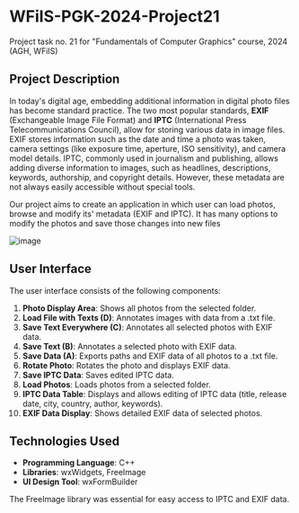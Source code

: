 # WFiIS-PGK-2024-Project21
Project task no. 21 for "Fundamentals of Computer Graphics" course, 2024 (AGH, WFiIS)

## Project Description

In today's digital age, embedding additional information in digital photo files has become standard practice. The two most popular standards, **EXIF** (Exchangeable Image File Format) and **IPTC** (International Press Telecommunications Council), allow for storing various data in image files. EXIF stores information such as the date and time a photo was taken, camera settings (like exposure time, aperture, ISO sensitivity), and camera model details. IPTC, commonly used in journalism and publishing, allows adding diverse information to images, such as headlines, descriptions, keywords, authorship, and copyright details. However, these metadata are not always easily accessible without special tools.

Our project aims to create an application in which user can load photos, browse and modify its' metadata (EXIF and IPTC). It has many options to modify the photos and save those changes into new files

![image](https://github.com/radek203/WFiIS-PGK-2024-Project21/assets/57212337/8678aa09-4ee4-49b2-aa83-f7ecd3ce8743)

## User Interface

The user interface consists of the following components:

1. **Photo Display Area**: Shows all photos from the selected folder.
2. **Load File with Texts (D)**: Annotates images with data from a .txt file.
3. **Save Text Everywhere (C)**: Annotates all selected photos with EXIF data.
4. **Save Text (B)**: Annotates a selected photo with EXIF data.
5. **Save Data (A)**: Exports paths and EXIF data of all photos to a .txt file.
6. **Rotate Photo**: Rotates the photo and displays EXIF data.
7. **Save IPTC Data**: Saves edited IPTC data.
8. **Load Photos**: Loads photos from a selected folder.
9. **IPTC Data Table**: Displays and allows editing of IPTC data (title, release date, city, country, author, keywords).
10. **EXIF Data Display**: Shows detailed EXIF data of selected photos.

## Technologies Used

- **Programming Language**: C++
- **Libraries**: wxWidgets, FreeImage
- **UI Design Tool**: wxFormBuilder

The FreeImage library was essential for easy access to IPTC and EXIF data.

